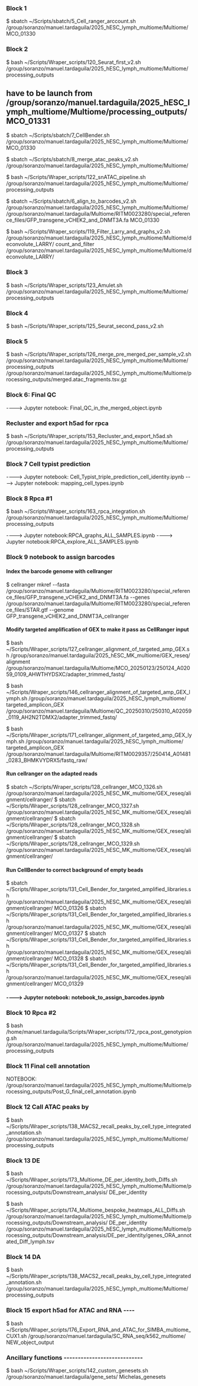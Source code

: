 ### Block 1

$ sbatch ~/Scripts/sbatch/5_Cell_ranger_arccount.sh /group/soranzo/manuel.tardaguila/2025_hESC_lymph_multiome/Multiome/ MCO_01330

### Block 2

$ bash ~/Scripts/Wraper_scripts/120_Seurat_first_v2.sh /group/soranzo/manuel.tardaguila/2025_hESC_lymph_multiome/Multiome/ processing_outputs

## have to be launch from /group/soranzo/manuel.tardaguila/2025_hESC_lymph_multiome/Multiome/processing_outputs/MCO_01331

$ sbatch ~/Scripts/sbatch/7_CellBender.sh /group/soranzo/manuel.tardaguila/2025_hESC_lymph_multiome/Multiome/ MCO_01330

$ sbatch ~/Scripts/sbatch/8_merge_atac_peaks_v2.sh /group/soranzo/manuel.tardaguila/2025_hESC_lymph_multiome/Multiome/

$ bash ~/Scripts/Wraper_scripts/122_snATAC_pipeline.sh /group/soranzo/manuel.tardaguila/2025_hESC_lymph_multiome/Multiome/ processing_outputs 

$ sbatch ~/Scripts/sbatch/6_align_to_barcodes_v2.sh /group/soranzo/manuel.tardaguila/2025_hESC_lymph_multiome/Multiome/ /group/soranzo/manuel.tardaguila/Multiome/RITM0023280/special_reference_files/GFP_transgene_vCHEK2_and_DNMT3A.fa MCO_01330

$ bash ~/Scripts/Wraper_scripts/119_Filter_Larry_and_graphs_v2.sh /group/soranzo/manuel.tardaguila/2025_hESC_lymph_multiome/Multiome/deconvolute_LARRY/ count_and_filter /group/soranzo/manuel.tardaguila/2025_hESC_lymph_multiome/Multiome/deconvolute_LARRY/

### Block 3

$ bash ~/Scripts/Wraper_scripts/123_Amulet.sh /group/soranzo/manuel.tardaguila/2025_hESC_lymph_multiome/Multiome/ processing_outputs

### Block 4

$ bash ~/Scripts/Wraper_scripts/125_Seurat_second_pass_v2.sh


### Block 5

$ bash ~/Scripts/Wraper_scripts/126_merge_pre_merged_per_sample_v2.sh /group/soranzo/manuel.tardaguila/2025_hESC_lymph_multiome/Multiome/ processing_outputs
 /group/soranzo/manuel.tardaguila/2025_hESC_lymph_multiome/Multiome/processing_outputs/merged.atac_fragments.tsv.gz

### Block 6: Final QC

----> Jupyter notebook: Final_QC_in_the_merged_object.ipynb

### Recluster and export h5ad for rpca

$ bash ~/Scripts/Wraper_scripts/153_Recluster_and_export_h5ad.sh /group/soranzo/manuel.tardaguila/2025_hESC_lymph_multiome/Multiome/ processing_outputs

### Block 7 Cell typist prediction

----> Jupyter notebook: Cell_Typist_triple_prediction_cell_identity.ipynb
----> Jupyter notebook: mapping_cell_types.ipynb

### Block 8 Rpca #1

$ bash ~/Scripts/Wraper_scripts/163_rpca_integration.sh /group/soranzo/manuel.tardaguila/2025_hESC_lymph_multiome/Multiome/ processing_outputs

----> Jupyter notebook:RPCA_graphs_ALL_SAMPLES.ipynb
----> Jupyter notebook:RPCA_explore_ALL_SAMPLES.ipynb

### Block 9 notebook to assign barcodes

#### Index the barcode genome with cellranger

$ cellranger mkref --fasta /group/soranzo/manuel.tardaguila/Multiome/RITM0023280/special_reference_files/GFP_transgene_vCHEK2_and_DNMT3A.fa --genes /group/soranzo/manuel.tardaguila/Multiome/RITM0023280/special_reference_files/STAR.gtf --genome GFP_transgene_vCHEK2_and_DNMT3A_cellranger


#### Modify targeted amplification of GEX to make it pass as CellRanger input

$ bash ~/Scripts/Wraper_scripts/127_cellranger_alignment_of_targeted_amp_GEX.sh /group/soranzo/manuel.tardaguila/2025_hESC_MK_multiome/GEX_reseq/ alignment /group/soranzo/manuel.tardaguila/Multiome/MCO_20250123/250124_A02059_0109_AHWTHYDSXC/adapter_trimmed_fastq/

$ bash ~/Scripts/Wraper_scripts/146_cellranger_alignment_of_targeted_amp_GEX_lymph.sh /group/soranzo/manuel.tardaguila/2025_hESC_lymph_multiome/ targeted_amplicon_GEX /group/soranzo/manuel.tardaguila/Multiome/QC_20250310/250310_A02059_0119_AH2N2TDMX2/adapter_trimmed_fastq/

$ bash ~/Scripts/Wraper_scripts/171_cellranger_alignment_of_targeted_amp_GEX_lymph.sh /group/soranzo/manuel.tardaguila/2025_hESC_lymph_multiome/ targeted_amplicon_GEX /group/soranzo/manuel.tardaguila/Multiome/RITM0029357/250414_A01481_0283_BHMKVYDRX5/fastq_raw/

#### Run cellranger on the adapted reads

$ sbatch ~/Scripts/Wraper_scripts/128_cellranger_MCO_1326.sh /group/soranzo/manuel.tardaguila/2025_hESC_MK_multiome/GEX_reseq/alignment/cellranger/
$ sbatch ~/Scripts/Wraper_scripts/128_cellranger_MCO_1327.sh /group/soranzo/manuel.tardaguila/2025_hESC_MK_multiome/GEX_reseq/alignment/cellranger/
$ sbatch ~/Scripts/Wraper_scripts/128_cellranger_MCO_1328.sh /group/soranzo/manuel.tardaguila/2025_hESC_MK_multiome/GEX_reseq/alignment/cellranger/
$ sbatch ~/Scripts/Wraper_scripts/128_cellranger_MCO_1329.sh /group/soranzo/manuel.tardaguila/2025_hESC_MK_multiome/GEX_reseq/alignment/cellranger/

#### Run CellBender to correct background of empty beads

$ sbatch ~/Scripts/Wraper_scripts/131_Cell_Bender_for_targeted_amplified_libraries.sh /group/soranzo/manuel.tardaguila/2025_hESC_MK_multiome/GEX_reseq/alignment/cellranger/ MCO_01326
$ sbatch ~/Scripts/Wraper_scripts/131_Cell_Bender_for_targeted_amplified_libraries.sh /group/soranzo/manuel.tardaguila/2025_hESC_MK_multiome/GEX_reseq/alignment/cellranger/ MCO_01327
$ sbatch ~/Scripts/Wraper_scripts/131_Cell_Bender_for_targeted_amplified_libraries.sh /group/soranzo/manuel.tardaguila/2025_hESC_MK_multiome/GEX_reseq/alignment/cellranger/ MCO_01328
$ sbatch ~/Scripts/Wraper_scripts/131_Cell_Bender_for_targeted_amplified_libraries.sh /group/soranzo/manuel.tardaguila/2025_hESC_MK_multiome/GEX_reseq/alignment/cellranger/ MCO_01329

#### ----> Jupyter notebook: notebook_to_assign_barcodes.ipynb

### Block 10 Rpca #2

$ bash /home/manuel.tardaguila/Scripts/Wraper_scripts/172_rpca_post_genotypiong.sh /group/soranzo/manuel.tardaguila/2025_hESC_lymph_multiome/Multiome/ processing_outputs

### Block 11 Final cell annotation

NOTEBOOK: /group/soranzo/manuel.tardaguila/2025_hESC_lymph_multiome/Multiome/processing_outputs/Post_G_final_cell_annotation.ipynb

### Block 12 Call ATAC peaks by

$ bash ~/Scripts/Wraper_scripts/138_MACS2_recall_peaks_by_cell_type_integrated_annotation.sh /group/soranzo/manuel.tardaguila/2025_hESC_lymph_multiome/Multiome/ processing_outputs

### Block 13 DE

$ bash ~/Scripts/Wraper_scripts/173_Multiome_DE_per_identity_both_Diffs.sh /group/soranzo/manuel.tardaguila/2025_hESC_lymph_multiome/Multiome/processing_outputs/Downstream_analysis/ DE_per_identity


<Bespoke Heatmaps>

$ bash ~/Scripts/Wraper_scripts/174_Multiome_bespoke_heatmaps_ALL_Diffs.sh /group/soranzo/manuel.tardaguila/2025_hESC_lymph_multiome/Multiome/processing_outputs/Downstream_analysis/ DE_per_identity /group/soranzo/manuel.tardaguila/2025_hESC_lymph_multiome/Multiome/processing_outputs/Downstream_analysis/DE_per_identity/genes_ORA_annotated_Diff_lymph.tsv

### Block 14 DA

$ bash ~/Scripts/Wraper_scripts/138_MACS2_recall_peaks_by_cell_type_integrated_annotation.sh /group/soranzo/manuel.tardaguila/2025_hESC_lymph_multiome/Multiome/ processing_outputs

### Block 15 export h5ad for ATAC and RNA ----

$ bash ~/Scripts/Wraper_scripts/176_Export_RNA_and_ATAC_for_SIMBA_multiome_CUX1.sh /group/soranzo/manuel.tardaguila/SC_RNA_seq/k562_multiome/ NEW_object_output

### Ancillary functions  ----------------------------

$ bash ~/Scripts/Wraper_scripts/142_custom_genesets.sh /group/soranzo/manuel.tardaguila/gene_sets/ Michelas_genesets






